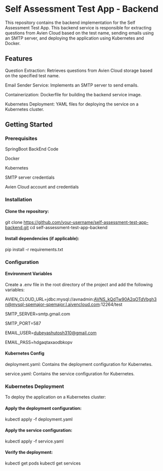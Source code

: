 # Self Assessment Test App - Backend

This repository contains the backend implementation for the Self Assessment Test App. This backend service is responsible for extracting questions from Avien Cloud based on the test name, sending emails using an SMTP server, and deploying the application using Kubernetes and Docker.


## Features

Question Extraction: Retrieves questions from Avien Cloud storage based on the specified test name.

Email Sender Service: Implements an SMTP server to send emails.

Containerization: Dockerfile for building the backend service image.

Kubernetes Deployment: YAML files for deploying the service on a Kubernetes cluster.


## Getting Started


### Prerequisites

SpringBoot BackEnd Code 

Docker

Kubernetes

SMTP server credentials

Avien Cloud account and credentials


### Installation

#### Clone the repository:

git clone https://github.com/your-username/self-assessment-test-app-backend.git
cd self-assessment-test-app-backend


#### Install dependencies (if applicable):

pip install -r requirements.txt


### Configuration


#### Environment Variables

Create a .env file in the root directory of the project and add the following variables:


AVIEN_CLOUD_URL=jdbc:mysql://avnadmin:AVNS_kQdTw90A2qOTdVbgh3n@mysql-spemajor-spemajor.l.aivencloud.com:12264/test

SMTP_SERVER=smtp.gmail.com

SMTP_PORT=587

EMAIL_USER=dubeyashutosh310@gmail.com

EMAIL_PASS=hdgaqtaxaodbkopv


#### Kubernetes Config

deployment.yaml: Contains the deployment configuration for Kubernetes.

service.yaml: Contains the service configuration for Kubernetes.


### Kubernetes Deployment

To deploy the application on a Kubernetes cluster:

#### Apply the deployment configuration:

kubectl apply -f deployment.yaml

#### Apply the service configuration:

kubectl apply -f service.yaml

#### Verify the deployment:

kubectl get pods
kubectl get services
